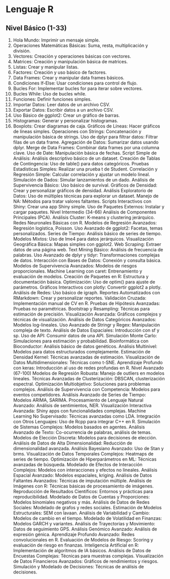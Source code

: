 # **Lenguaje R**

## Nivel Básico (1-33)
1. Hola Mundo: Imprimir un mensaje simple.
2. Operaciones Matemáticas Básicas: Suma, resta, multiplicación y división.
3. Vectores: Creación y operaciones básicas con vectores.
4. Matrices: Creación y manipulación básica de matrices.
5. Listas: Crear y manipular listas.
6. Factores: Creación y uso básico de factores.
7. Data Frames: Crear y manipular data frames básicos.
8. Condiciones If-Else: Usar condiciones para control de flujo.
9. Bucles For: Implementar bucles for para iterar sobre vectores.
10. Bucles While: Uso de bucles while.
11. Funciones: Definir funciones simples.
12. Importar Datos: Leer datos de un archivo CSV.
13. Exportar Datos: Escribir datos a un archivo CSV.
14. Uso Básico de ggplot2: Crear un gráfico de barras.
15. Histogramas: Generar y personalizar histogramas.
16. Boxplots: Crear diagramas de caja.
Gráficos de Líneas: Hacer gráficos de líneas simples.
Operaciones con Strings: Concatenación y manipulación básica de strings.
Uso de dplyr para filtrar datos: Filtrar filas de un data frame.
Agregación de Datos: Sumarizar datos usando dplyr.
Merge de Data Frames: Combinar data frames por una columna clave.
Uso de Date: Manipulación básica de fechas.
Script Simple de Análisis: Análisis descriptivo básico de un dataset.
Creación de Tablas de Contingencia: Uso de table() para datos categóricos.
Pruebas Estadísticas Simples: Realizar una prueba t de Student.
Correlación y Regresión Simple: Calcular correlación y ajustar un modelo lineal.
Simulación de Dados: Simular lanzamientos de un dado.
Análisis de Supervivencia Básico: Uso básico de survival.
Gráficos de Densidad: Crear y personalizar gráficos de densidad.
Análisis Exploratorio de Datos: Uso de múltiples técnicas para explorar un dataset.
Manejo de NA: Métodos para tratar valores faltantes.
Scripts Interactivos con Shiny: Crear una app Shiny simple.
Uso de Paquetes Externos: Instalar y cargar paquetes.
Nivel Intermedio (34-66)
Análisis de Componentes Principales (PCA).
Análisis Cluster: K-means y clustering jerárquico.
Redes Neuronales Básicas con R.
Modelos de Regresión Avanzados: Regresión logística, Poisson.
Uso Avanzado de ggplot2: Facetas, temas personalizados.
Series de Tiempo: Análisis básico de series de tiempo.
Modelos Mixtos: Uso de lme4 para datos jerárquicos.
Visualización Geográfica Básica: Mapas simples con ggplot2.
Web Scraping: Extraer datos de una página web.
Text Mining Básico: Análisis de frecuencia de palabras.
Uso Avanzado de dplyr y tidyr: Transformaciones complejas de datos.
Interacción con Bases de Datos: Conexión y consulta básica.
Modelos de Supervivencia Avanzados: Modelos de riesgos proporcionales.
Machine Learning con caret: Entrenamiento y evaluación de modelos.
Creación de Paquetes en R: Estructura y documentación básica.
Optimización: Uso de optim() para ajuste de parámetros.
Gráficos Interactivos con plotly: Convertir ggplot2 a plotly.
Análisis de Redes: Uso básico de igraph.
Reportes Automatizados con RMarkdown: Crear y personalizar reportes.
Validación Cruzada: Implementación manual de CV en R.
Pruebas de Hipótesis Avanzadas: Pruebas no paramétricas.
Bootstrap y Resampling: Técnicas para estimación de precisión.
Visualización Avanzada: Gráficos complejos y técnicas de visualización.
Análisis de Datos Categóricos Avanzados: Modelos log-lineales.
Uso Avanzado de Stringr y Regex: Manipulación compleja de texto.
Análisis de Datos Espaciales: Introducción con sf y sp.
Uso de API: Consumir datos de una API.
Simulación Monte Carlo: Simulaciones para estimación y probabilidad.
Bioinformática con Bioconductor: Análisis básico de datos genéticos.
Análisis Multinivel: Modelos para datos estructurados complejamente.
Estimación de Densidad Kernel: Técnicas avanzadas de estimación.
Visualización de Datos Multidimensionales: Técnicas como t-SNE.
Aprendizaje Profundo con keras: Introducción al uso de redes profundas en R.
Nivel Avanzado (67-100)
Modelos de Regresión Robusta: Manejo de outliers en modelos lineales.
Técnicas Avanzadas de Clusterización: DBSCAN, clusterización espectral.
Optimización Multiobjetivo: Soluciones para problemas complejos.
Análisis de Supervivencia con Competencia: Modelos para eventos competidores.
Análisis Avanzado de Series de Tiempo: Modelos ARIMA, SARIMA.
Procesamiento de Lenguaje Natural Avanzado: Análisis de sentimientos, NER.
Visualización Interactiva Avanzada: Shiny apps con funcionalidades complejas.
Machine Learning No Supervisado: Técnicas avanzadas como LDA.
Integración con Otros Lenguajes: Uso de Rcpp para integrar C++ en R.
Simulación de Sistemas Complejos: Modelos basados en agentes.
Análisis Avanzado de Texto: Co-ocurrencia de palabras, análisis de temas.
Modelos de Elección Discreta: Modelos para decisiones de elección.
Análisis de Datos de Alta Dimensionalidad: Reducción de dimensionalidad avanzada.
Análisis Bayesiano Avanzado: Uso de Stan y brms.
Visualización de Datos Temporales Complejos: Heatmaps de series de tiempo.
Optimización de Hiperparámetros en ML: Técnicas avanzadas de búsqueda.
Modelado de Efectos de Interacción Complejos: Modelos con interacciones y efectos no lineales.
Análisis Espacial Avanzado: Modelos espaciales, kriging.
Análisis de Datos Faltantes Avanzados: Técnicas de imputación múltiple.
Análisis de Imágenes con R: Técnicas básicas de procesamiento de imágenes.
Reproducción de Resultados Científicos: Entornos y prácticas para reproducibilidad.
Modelado de Datos de Cuentas y Proporciones: Modelos binomiales negativos y más.
Análisis de Datos de Redes Sociales: Modelado de grafos y redes sociales.
Estimación de Modelos Estructurales: SEM con lavaan.
Análisis de Variabilidad y Cambio: Modelos de cambio en el tiempo.
Modelado de Volatilidad en Finanzas: Modelos GARCH y variantes.
Análisis de Trayectorias y Movimiento: Datos de seguimiento GPS.
Análisis Genómico Avanzado: Análisis de expresión génica.
Aprendizaje Profundo Avanzado: Redes convolucionales en R.
Evaluación de Modelos de Riesgo: Scoring y evaluación de riesgo en finanzas.
Inteligencia Artificial en R: Implementación de algoritmos de IA básicos.
Análisis de Datos de Encuestas Complejas: Técnicas para muestras complejas.
Visualización de Datos Financieros Avanzados: Gráficos de rendimientos y riesgos.
Simulación y Modelado de Decisiones: Técnicas de análisis de decisiones.
